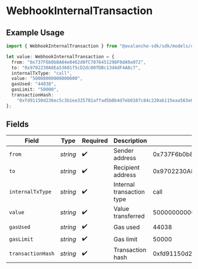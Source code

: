 # WebhookInternalTransaction

## Example Usage

```typescript
import { WebhookInternalTransaction } from "@avalanche-sdk/sdk/models/components";

let value: WebhookInternalTransaction = {
  from: "0x737F6b0b8A04e8462d0fC7076451298F0dA9a972",
  to: "0x9702230A8Ea53601f5cD2dc00fDBc13d4dF4A8c7",
  internalTxType: "call",
  value: "50000000000000000",
  gasUsed: "44038",
  gasLimit: "50000",
  transactionHash:
    "0xfd91150d236ec5c3b1ee325781affad5b0b4d7eb0187c84c220ab115eaa563e8",
};
```

## Fields

| Field                                                              | Type                                                               | Required                                                           | Description                                                        | Example                                                            |
| ------------------------------------------------------------------ | ------------------------------------------------------------------ | ------------------------------------------------------------------ | ------------------------------------------------------------------ | ------------------------------------------------------------------ |
| `from`                                                             | *string*                                                           | :heavy_check_mark:                                                 | Sender address                                                     | 0x737F6b0b8A04e8462d0fC7076451298F0dA9a972                         |
| `to`                                                               | *string*                                                           | :heavy_check_mark:                                                 | Recipient address                                                  | 0x9702230A8Ea53601f5cD2dc00fDBc13d4dF4A8c7                         |
| `internalTxType`                                                   | *string*                                                           | :heavy_check_mark:                                                 | Internal transaction type                                          | call                                                               |
| `value`                                                            | *string*                                                           | :heavy_check_mark:                                                 | Value transferred                                                  | 50000000000000000                                                  |
| `gasUsed`                                                          | *string*                                                           | :heavy_check_mark:                                                 | Gas used                                                           | 44038                                                              |
| `gasLimit`                                                         | *string*                                                           | :heavy_check_mark:                                                 | Gas limit                                                          | 50000                                                              |
| `transactionHash`                                                  | *string*                                                           | :heavy_check_mark:                                                 | Transaction hash                                                   | 0xfd91150d236ec5c3b1ee325781affad5b0b4d7eb0187c84c220ab115eaa563e8 |